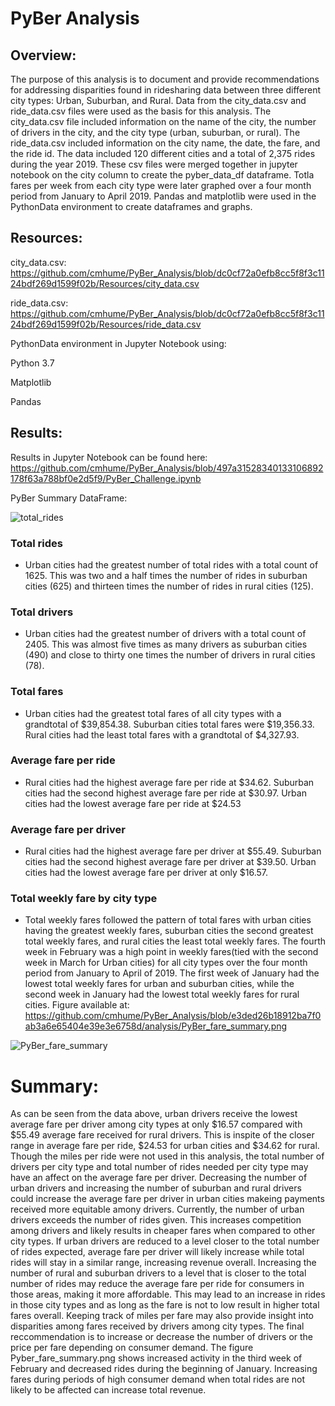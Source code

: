 # PyBer Analysis


## Overview:


The purpose of this analysis is to document and provide recommendations for addressing disparities found in ridesharing data between three different city types: Urban, Suburban, and Rural. Data from the city_data.csv and ride_data.csv files were used as the basis for this analysis.  The city_data.csv file included information on the name of the city, the number of drivers in the city, and the city type (urban, suburban, or rural).  The ride_data.csv included information on the city name, the date, the fare, and the ride id.  The data included 120 different cities and a total of 2,375 rides during the year 2019.  These csv files were merged together in jupyter notebook on the city column to create the pyber_data_df dataframe.  Totla fares per week from each city type were later graphed over a four month period from January to April 2019. Pandas and matplotlib were used in the PythonData environment to create dataframes and graphs.

## Resources:


city_data.csv: https://github.com/cmhume/PyBer_Analysis/blob/dc0cf72a0efb8cc5f8f3c1124bdf269d1599f02b/Resources/city_data.csv


ride_data.csv: https://github.com/cmhume/PyBer_Analysis/blob/dc0cf72a0efb8cc5f8f3c1124bdf269d1599f02b/Resources/ride_data.csv


PythonData environment in Jupyter Notebook using:


Python 3.7


Matplotlib


Pandas


## Results:


Results in Jupyter Notebook can be found here: https://github.com/cmhume/PyBer_Analysis/blob/497a31528340133106892178f63a788bf0e2d5f9/PyBer_Challenge.ipynb


PyBer Summary DataFrame:


![total_rides](https://user-images.githubusercontent.com/78699521/115163692-67dff580-a05f-11eb-8fc7-e5332bfbeef0.png)


### Total rides 

* Urban cities had the greatest number of total rides with a total count of 1625.  This was two and a half times the number of rides in suburban cities (625) and thirteen times the number of rides in rural cities (125).  


### Total drivers 


* Urban cities had the greatest number of drivers with a total count of 2405.  This was almost five times as many drivers as suburban cities (490) and close to thirty one times the number of drivers in rural cities (78). 

### Total fares


* Urban cities had the greatest total fares of all city types with a grandtotal of $39,854.38.  Suburban cities total fares were  $19,356.33.  Rural cities had the least total fares with a grandtotal of $4,327.93.

### Average fare per ride  


* Rural cities had the highest average fare per ride at $34.62.  Suburban cities had the second highest average fare per ride at $30.97.  Urban cities had the lowest average fare per ride at $24.53


### Average fare per driver 


* Rural cities had the highest average fare per driver at $55.49.  Suburban cities had the second highest average fare per driver at $39.50. Urban cities had the lowest average fare per driver at only $16.57.


### Total weekly fare by city type


* Total weekly fares followed the pattern of total fares with urban cities having the greatest weekly fares, suburban cities the second greatest total weekly fares, and rural cities the least total weekly fares.  The fourth week in February was a high point in weekly fares(tied with the second week in March for Urban cities) for all city types over the four month period from January to April of 2019.  The first week of January had the lowest total weekly fares for urban and suburban cities, while the second week in January had the lowest total weekly fares for rural cities.  Figure available at: https://github.com/cmhume/PyBer_Analysis/blob/e3ded26b18912ba7f0ab3a6e65404e39e3e6758d/analysis/PyBer_fare_summary.png


![PyBer_fare_summary](https://user-images.githubusercontent.com/78699521/115163475-30247e00-a05e-11eb-9dc2-1381c292bf94.png)


# Summary:

As can be seen from the data above, urban drivers receive the lowest average fare per driver among city types at only $16.57 compared with $55.49 average fare received for rural drivers.  This is inspite of the  closer range in average fare per ride, $24.53 for urban cities and $34.62 for rural.  Though the miles per ride were not used in this analysis, the total number of drivers per city type and total number of rides needed per city type may have an affect on the average fare per driver. Decreasing the number of urban drivers and increasing the number of suburban and rural drivers could increase the average fare per driver in urban cities makeing payments received more equitable amony drivers.  Currently, the number of urban drivers exceeds the number of rides given.  This  increases competition among drivers and likely results in cheaper fares when compared to other city types.  If urban drivers are reduced to a level closer to the total number of rides expected, average fare per driver will likely increase while total rides will stay in a similar range, increasing revenue overall.  Increasing the number of rural and suburban drivers to a level that is closer to the total number of rides may reduce the average fare per ride for consumers in those areas, making it more affordable. This may lead to an increase in rides in those city types and as long as the fare is not to low result in higher total fares overall.  Keeping track of miles per fare may also provide insight into disparities among fares received by drivers among city types.  The final reccommendation is to increase or decrease the number of drivers or the price per fare depending on consumer demand. The figure Pyber_fare_summary.png shows increased activity in the third week of February and decreased rides during the beginning of January.  Increasing fares during periods of high consumer demand when total rides are not likely to be affected can increase total revenue. 




